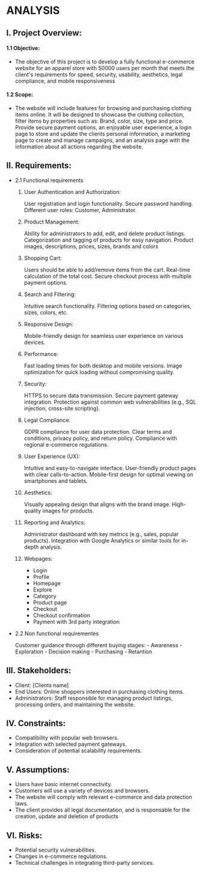 # ANALYSIS
## I. Project Overview:

#### 1.1 Objective:
*    The objective of this project is to develop a fully functional e-commerce website for an apparel store with 50000 users per month that meets the client's requirements for speed, security, usability, aesthetics, legal compliance, and mobile responsiveness

#### 1.2 Scope:
*    The website will include features for browsing and purchasing clothing items online. It will be designed to showcase the clothing collection, filter items by properties such as: Brand, color, size, type and price. Provide secure payment options, an enjoyable user experience, a login page to store and update the clients personal information, a marketing page to create and manage campaigns, and an analysis page with the information about all actions regarding the website.


## II. Requirements:

*    2.1 Functional requirements
        1. User Authentication and Authorization:

            User registration and login functionality.
            Secure password handling.
            Different user roles: Customer, Administrator.

        2. Product Management:

            Ability for administrators to add, edit, and delete product listings.
            Categorization and tagging of products for easy navigation.
            Product images, descriptions, prices, sizes, brands and colors

        3. Shopping Cart:

            Users should be able to add/remove items from the cart.
            Real-time calculation of the total cost.
            Secure checkout process with multiple payment options.

        4. Search and Filtering:

            Intuitive search functionality.
            Filtering options based on categories, sizes, colors, etc.

        5. Responsive Design:

            Mobile-friendly design for seamless user experience on various devices.

        6. Performance:

            Fast loading times for both desktop and mobile versions.
            Image optimization for quick loading without compromising quality.

        7. Security:

            HTTPS to secure data transmission.
            Secure payment gateway integration.
            Protection against common web vulnerabilities (e.g., SQL injection, cross-site scripting).

        8. Legal Compliance:

            GDPR compliance for user data protection.
            Clear terms and conditions, privacy policy, and return policy.
            Compliance with regional e-commerce regulations.

        9. User Experience (UX):

            Intuitive and easy-to-navigate interface.
            User-friendly product pages with clear calls-to-action.
            Mobile-first design for optimal viewing on smartphones and tablets.

        10. Aesthetics:

            Visually appealing design that aligns with the brand image.
            High-quality images for products.

        11. Reporting and Analytics:

            Administrator dashboard with key metrics (e.g., sales, popular products).
            Integration with Google Analytics or similar tools for in-depth analysis.

        12. Webpages:

            + Login
            + Profile
            + Homepage
            + Explore
            + Category
            + Product page
            + Checkout
            + Checkout confirmation
            + Payment with 3rd party integration

*    2.2 Non functional requirementes

        Customer guidance through different buying stages:
            - Awareness
            - Exploration
            - Decision making
            - Purchasing
            - Retantion


## III. Stakeholders:

*    Client: [Clients name]
*    End Users: Online shoppers interested in purchasing clothing items.
*    Administrators: Staff responsible for managing product listings, processing orders, and maintaining the website.


## IV. Constraints:

*    Compatibility with popular web browsers.
*    Integration with selected payment gateways.
*    Consideration of potential scalability requirements.


## V. Assumptions:

*    Users have basic internet connectivity.
*    Customers will use a variety of devices and browsers.
*    The website will comply with relevant e-commerce and data protection laws.
*    The client provides all legal documentation, and is responsable for the creation, update and deletion of products

## VI. Risks:

*    Potential security vulnerabilities.
*    Changes in e-commerce regulations.
*    Technical challenges in integrating third-party services.






